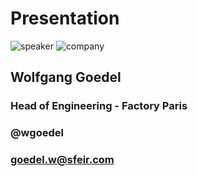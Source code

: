 <!-- .slide: class="speaker-slide" -->

# Presentation

![speaker](./assets/images/speakers/WGO.jpg)
![company](./assets/images/logo_sfeir_bleu_orange.png)

## Wolfgang Goedel

### Head of Engineering - Factory Paris

### @wgoedel

### goedel.w@sfeir.com
